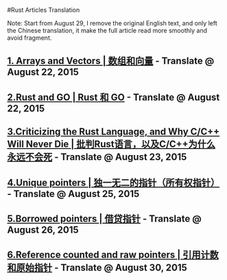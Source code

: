 #Rust Articles Translation

Note: Start from August 29, I remove the original English text, and only left the Chinese translation, it make the full article read more smoothly and avoid fragment.

## [1. Arrays and Vectors | 数组和向量](https://github.com/ScottHuangZL/Rust-Articles-Translation/blob/master/Arrays%20and%20Vectors%20-%20Chinese.md "1. Arrays and Vectors | 数组和向量")  - Translate @ August 22, 2015
## [2.Rust and GO | Rust 和 GO](https://github.com/ScottHuangZL/Rust-Articles-Translation/blob/master/Rust%20and%20GO.md "2.Rust and GO | Rust 和 GO")  - Translate @ August 22, 2015
## [3.Criticizing the Rust Language, and Why C/C++ Will Never Die | 批判Rust语言，以及C/C++为什么永远不会死](https://github.com/ScottHuangZL/Rust-Articles-Translation/blob/master/Criticizing%20the%20Rust%20Language%2C%20and%20Why%20C_C%2B%2B%20Will%20Never%20Die.md "3.Criticizing the Rust Language, and Why C/C++ Will Never Die | 批判Rust语言，以及C/C++为什么永远不会死")  - Translate @ August 23, 2015
## [4.Unique pointers | 独一无二的指针（所有权指针）](https://github.com/ScottHuangZL/Rust-Articles-Translation/blob/master/r4cpp%20-%20Unique%20Pointer.md "4.Unique pointers | 独一无二的指针（所有权指针）")  - Translate @ August 25, 2015
## [5.Borrowed pointers | 借贷指针](https://github.com/ScottHuangZL/Rust-Articles-Translation/blob/master/r4cpp%20-%20Borrowed%20pointers.md "5.Borrowed pointers | 借贷指针")  - Translate @ August 26, 2015
## [6.Reference counted and raw pointers | 引用计数和原始指针](https://github.com/ScottHuangZL/Rust-Articles-Translation/blob/master/r4cpp%20-%20Rc%20and%20raw%20pointers.md "6.Reference counted and raw pointers | 引用计数和原始指针")  - Translate @ August 30, 2015